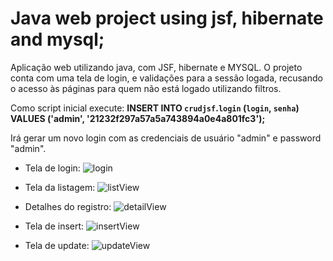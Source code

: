 # Java web project using jsf, hibernate and mysql;

Aplicação web utilizando java, com JSF, hibernate e MYSQL.
O projeto conta com uma tela de login, e validações para a sessão logada, recusando o acesso às páginas para quem não está logado utilizando filtros.

Como script inicial execute: **INSERT INTO `crudjsf`.`login` (`login`, `senha`) VALUES ('admin', '21232f297a57a5a743894a0e4a801fc3');**

Irá gerar um novo login com as credenciais de usuário "admin" e password "admin".


* Tela de login:
![login](https://user-images.githubusercontent.com/19470094/96014295-99f86c80-0e1c-11eb-95ef-5451e6eff8b7.jpeg)

* Tela da listagem:
![listView](https://user-images.githubusercontent.com/19470094/96014304-9d8bf380-0e1c-11eb-92cc-bdd194226ffa.jpeg)

* Detalhes do registro:
![detailView](https://user-images.githubusercontent.com/19470094/96014325-a2e93e00-0e1c-11eb-93cc-d03e4c7e2f4a.jpeg)

* Tela de insert:
![insertView](https://user-images.githubusercontent.com/19470094/96014333-a54b9800-0e1c-11eb-9688-7f64692c6551.jpeg)

* Tela de update:
![updateView](https://user-images.githubusercontent.com/19470094/96014338-a67cc500-0e1c-11eb-87d0-64c92fde3427.jpeg)
